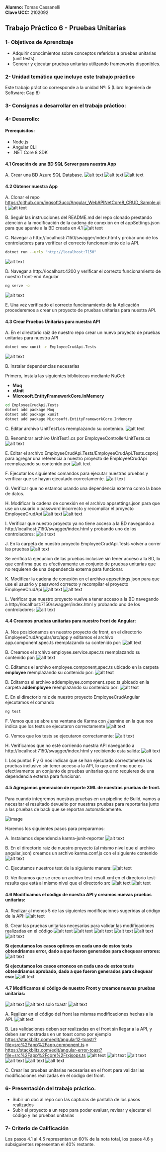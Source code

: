 **Alumno:** Tomas Cassanelli  
**Clave UCC:** 2102092

## Trabajo Práctico 6 - Pruebas Unitarias

### 1- Objetivos de Aprendizaje
 - Adquirir conocimientos sobre conceptos referidos a pruebas unitarias (unit tests).
 - Generar y ejecutar pruebas unitarias utilizando frameworks disponibles.

### 2- Unidad temática que incluye este trabajo práctico
Este trabajo práctico corresponde a la unidad Nº: 5 (Libro Ingeniería de Software: Cap 8)

### 3- Consignas a desarrollar en el trabajo práctico:

### 4- Desarrollo:
#### Prerequisitos:
- Node.js
- Angular CLI
- .NET Core 8 SDK

#### 4.1 Creación de una BD SQL Server para nuestra App
A\. Crear una BD Azure SQL Database.
![alt text](image.png)
![alt text](image-1.png)
![alt text](image-2.png)


#### 4.2 Obtener nuestra App
A\. Clonar el repo https://github.com/ingsoft3ucc/Angular_WebAPINetCore8_CRUD_Sample.git
![alt text](image-3.png)

B\. Seguir las instrucciones del README.md del repo clonado prestando atención a la modificación de la cadena de conexión en el appSettings.json para que apunte a la BD creada en 4.1 
![alt text](image-4.png)

C\. Navegar a http://localhost:7150/swagger/index.html y probar uno de los controladores para verificar el correcto funcionamiento de la API.
   ```bash
   dotnet run --urls "http://localhost:7150"
   ```
![alt text](image-5.png)

D\. Navegar a http://localhost:4200 y verificar el correcto funcionamiento de nuestro front-end Angular
   ```bash
  ng serve -o 
   ```
![alt text](image-6.png)

E\. Una vez verificado el correcto funcionamiento de la Aplicación procederemos a crear un proyecto de pruebas unitarias para nuestra API.

#### 4.3 Crear Pruebas Unitarias para nuestra API
A\. En el directorio raiz de nuestro repo crear un nuevo proyecto de pruebas unitarias para nuestra API 
```bash
dotnet new xunit -n EmployeeCrudApi.Tests
```
![alt text](image-7.png)

B\. Instalar dependencias necesarias

Primero, instala las siguientes bibliotecas mediante NuGet:
- **Moq**
- **xUnit** 
- **Microsoft.EntityFrameworkCore.InMemory**

```bash
cd EmployeeCrudApi.Tests 
dotnet add package Moq
dotnet add package xunit
dotnet add package Microsoft.EntityFrameworkCore.InMemory
```

C\. Editar archivo UnitTest1.cs reemplazando su contenido.
![alt text](image-8.png)

D\. Renombrar archivo UnitTest1.cs por EmployeeControllerUnitTests.cs
![alt text](image-9.png)

E\. Editar el archivo EmployeeCrudApi.Tests/EmployeeCrudApi.Tests.csproj para agregar una referencia a nuestro proyecto de EmployeeCrudApi reemplazando su contenido por
![alt text](image-10.png)

F\. Ejecutar los siguientes comandos para ejecutar nuestras pruebas y verificar que se hayan ejecutado correctamente.
![alt text](image-11.png)

G\. Verificar que no estamos usando una dependencia externa como la base de datos.

H\. Modificar la cadena de conexión en el archivo appsettings.json para que use un usuario o password incorrecto y recompilar el proyecto EmployeeCrudApi
![alt text](image-12.png)
![alt text](image-13.png)

I\. Verificar que nuestro proyecto ya no tiene acceso a la BD navegando a http://localhost:7150/swagger/index.html y probando uno de los controladores:
![alt text](image-14.png)

J\. En la carpeta de nuestro proyecto EmployeeCrudApi.Tests volver a correr las pruebas
![alt text](image-15.png)

Se verifica la ejecucion de las pruebas inclusive sin tener acceso a la BD, lo que confirma que es efectivamente un conjunto de pruebas unitarias que no requieren de una dependencia externa para funcionar.

K\. Modificar la cadena de conexión en el archivo appsettings.json para que use el usuario y password correcto y recompilar el proyecto EmployeeCrudApi
![alt text](image-16.png)
![alt text](image-17.png)

L\. Verificar que nuestro proyecto vuelve a tener acceso a la BD navegando a http://localhost:7150/swagger/index.html y probando uno de los controladores:
![alt text](image-18.png)

#### 4.4 Creamos pruebas unitarias para nuestro front de Angular:

A\. Nos posicionamos en nuestro proyecto de front, en el directorio EmployeeCrudAngular/src/app y editamos el archivo app.component.spec.ts reemplazando su contenido por:
![alt text](image-19.png)

B\. Creamos el archivo employee.service.spec.ts reemplazando su contenido por:
![alt text](image-20.png)

C\. Editamos el archivo employee.component.spec.ts ubicado en la carpeta **employee** reemplazando su contenido por:
![alt text](image-21.png)

D\. Editamos el archivo addemployee.component.spec.ts ubicado en la carpeta **addemployee** reemplazando su contenido por:
![alt text](image-22.png)

E\. En el directorio raiz de nuestro proyecto EmployeeCrudAngular ejecutamos el comando 
```bash
ng test
```
F\. Vemos que se abre una ventana de Karma con Jasmine en la que nos indica que los tests se ejecutaron correctamente
![alt text](image-23.png)

G\. Vemos que los tests se ejecutaron correctamente:
![alt text](image-24.png)

H\. Verificamos que no esté corriendo nuestra API navegando a http://localhost:7150/swagger/index.html y recibiendo esta salida:
![alt text](image-25.png)

I\. Los puntos F y G nos indican que se han ejecutado correctamente las pruebas inclusive sin tener acceso a la API, lo que confirma que es efectivamente un conjunto de pruebas unitarias que no requieres de una dependencia externa para funcionar.

#### 4.5 Agregamos generación de reporte XML de nuestras pruebas de front.
Para cuando integremos nuestras pruebas en un pipeline de Build, vamos a necesitar el resultado devuelto por nuestras pruebas para reportarlas junto a las pruebas de back que se reportan automaticamente. 

![image](https://github.com/user-attachments/assets/12c430fd-13e7-4370-8c2a-a2f2756bd33f)

Haremos los siguientes pasos para prepararnos:

A\. Instalamos dependencia karma-junit-reporter
![alt text](image-26.png)

B\. En el directorio raiz de nuestro proyecto (al mismo nivel que el archivo angular.json) creamos un archivo karma.conf.js con el siguiente contenido
![alt text](image-27.png)

C\. Ejecutamos nuestros test de la siguiente manera:
![alt text](image-28.png)

D\. Verificamos que se creo un archivo test-result.xml en el directorio test-results que está al mismo nivel que el directorio src
![alt text](image-29.png)
![alt text](image-30.png)

#### 4.6 Modificamos el código de nuestra API y creamos nuevas pruebas unitarias:

A\. Realizar al menos 5 de las siguientes modificaciones sugeridas al código de la API:
![alt text](image-31.png)

B\. Crear las pruebas unitarias necesarias para validar las modificaciones realizadas en el código
![alt text](image-32.png)
![alt text](image-33.png)
![alt text](image-34.png)
![alt text](image-35.png)
![alt text](image-36.png)
![alt text](image-37.png)

**Si ejecutamos los casos optimos en cada uno de estos tests obtendriamos error, dado a que fueron generados para chequear errores:**
![alt text](image-38.png)

**Si ejecutamos los casos erroneos en cada uno de estos tests obtendriamos aprobado, dado a que fueron generados para chequear eso:**
![alt text](image-39.png)

#### 4.7 Modificamos el código de nuestro Front y creamos nuevas pruebas unitarias:
![alt text](image-40.png)
![alt text](image-41.png) solo toastr
![alt text](image-42.png)
 
A\. Realizar en el código del front las mismas modificaciones hechas a la API. 
![alt text](image-43.png)

B\. Las validaciones deben ser realizadas en el front sin llegar a la API, y deben ser mostradas en un toast como por ejemplo https://stackblitz.com/edit/angular12-toastr?file=src%2Fapp%2Fapp.component.ts o https://stackblitz.com/edit/angular-error-toast?file=src%2Fapp%2Fcore%2Frxjsops.ts
![alt text](image-44.png)
![alt text](image-45.png)
![alt text](image-46.png)
![alt text](image-47.png)
![alt text](image-48.png)
![alt text](image-49.png)

C\. Crear las pruebas unitarias necesarias en el front para validar las modificaciones realizadas en el código del front.

### 6-  Presentación del trabajo práctico.
- Subir un doc al repo con las capturas de pantalla de los pasos realizados
- Subir el proyecto a un repo para poder evaluar, revisar y ejecutar el código y las pruebas unitarias

### 7-  Criterio de Calificación
Los pasos 4.1 al 4.5 representan un 60% de la nota total, los pasos 4.6 y subsiguientes representan el 40% restante.




